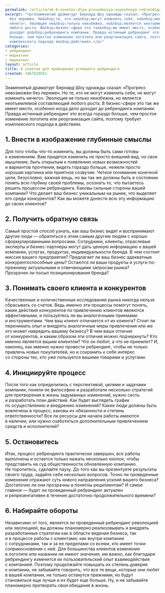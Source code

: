 ```yaml
---
permalink: /article/u6-6-sovetov-dlya-provedeniya-uspeshnogo-rebrendiga
excerpt: "<p>Знаменитый драматург Бернард Шоу однажды сказал: «Прогресс невозможен
  без перемен. Но&nbsp;те, кто не&nbsp;могут изменить себя, не&nbsp;могут изменить
  ничего». Эволюция не&nbsp;только неизбежна, но&nbsp;является неотъемлемой составляющей
  любого роста. В&nbsp;бизнес-сфере это так&nbsp;же имеет место, особенно когда дело
  доходит до&nbsp;ребрендинга компании. Правда истинный ребрендинг это всегда гораздо
  больше, чем простое изменение логотипа или реорганизация сайта, поэтому требует
  комплексного подхода в&nbsp;действиях.</p>"
categories:
- ребрендинг
- маркетинг
- маркетинг
layout: article
title: 6 советов для проведения успешного ребрендига
created: 1467029561
---
```

<p>Знаменитый драматург Бернард Шоу однажды сказал: «Прогресс невозможен без перемен. Но&nbsp;те, кто не&nbsp;могут изменить себя, не&nbsp;могут изменить ничего». Эволюция не&nbsp;только неизбежна, но&nbsp;является неотъемлемой составляющей любого роста. В&nbsp;бизнес-сфере это так&nbsp;же имеет место, особенно когда дело доходит до&nbsp;ребрендинга компании. Правда истинный ребрендинг это всегда гораздо больше, чем простое изменение логотипа или реорганизация сайта, поэтому требует комплексного подхода в&nbsp;действиях.</p>
<h2>1. Внести в&nbsp;изображение глубинные смыслы</h2>
<p>Для того чтобы что-то изменить, вы&nbsp;должны быть сами готовы к&nbsp;изменениям. Вам придется изменить не&nbsp;просто внешний вид, но&nbsp;свое мышление, быть открытым к&nbsp;появлению новых возможностей и&nbsp;вариантов прочтения, видеть гораздо больше, нежели просто хорошая картинка или приятное созвучие. Четкое понимание конечной цели, безусловно, важная вещь, но&nbsp;вы&nbsp;так&nbsp;же должны быть в&nbsp;состоянии понять всю глубину своей проблемы, осознать&nbsp;то, что пытаетесь решить процессом ребрендинга. Каковы сильные стороны вашей компании? Что делает ваш бизнес уникальным на&nbsp;рынке, что выделяет его среди конкурентов? Как вы&nbsp;можете донести всю эту информацию до&nbsp;своих клиентов? </p>
<h2>2. Получить обратную связь</h2>
<p>Самый простой способ узнать, как ваш бизнес видят и&nbsp;воспринимают другие люди&nbsp;— обратиться к&nbsp;этим самым другим людям с&nbsp;хорошо сформулированными вопросами. Сотрудники, клиенты, отраслевые эксперты и&nbsp;бизнес-партнеры могут дать ценную информацию о&nbsp;вашей компании, услугах, продуктах, индивидуальности бренда. В&nbsp;чем состоит миссия вашего предприятия? Предлагает&nbsp;ли ваш бизнес адекватные конкурентоспособные цены? Остаются&nbsp;ли ваши продукты и&nbsp;услуги по-прежнему актуальными и&nbsp;отвечающими запросам рынка? Прозрачен&nbsp;ли посыл позиционирования бренда?</p>
<h2>3. Понимать своего клиента и&nbsp;конкурентов</h2>
<p>Качественные и&nbsp;количественные исследования рынка никогда нельзя сбрасывать со&nbsp;счетов. Ведь именно эти процессы помогут понять, какие действия конкурентов по&nbsp;привлечению клиентов являются эффективными, и&nbsp;пользуетесь&nbsp;ли вы&nbsp;аналогичными приемами и&nbsp;инструментами. Чем ваш клиент отличается от&nbsp;их&nbsp;клиента? Стоит&nbsp;ли перенимать опыт и&nbsp;внедрять аналогичные меры привлечения или&nbsp;же это может навредить вашему бизнесу? В&nbsp;чем ваши отличия от&nbsp;конкурентов, и&nbsp;каким образом эти отличия можно подчеркнуть? Кто именно является вашим клиентом? Что он&nbsp;любит, а&nbsp;что не&nbsp;приемлет? И, наконец, как именно нужно провести ребрендинг, чтобы не&nbsp;только привлечь новых покупателей, но&nbsp;и&nbsp;сохранить к&nbsp;себе интерес со&nbsp;стороны тех, кто уже пользуется вашими товарами и&nbsp;услугами. </p>
<h2>4. Инициируйте процесс</h2>
<p>После того как определились с&nbsp;перспективой, целями и&nbsp;задачами компании, поняли ее&nbsp;философию и&nbsp;разработали несколько стратегий для претворения в&nbsp;жизнь задуманных изменений, нужно сесть и&nbsp;разработать план действий. Как будет выглядеть график по&nbsp;осуществлению и&nbsp;внедрению изменений? Какие люди должны быть вовлечены в&nbsp;процесс, каковы их&nbsp;обязанности и&nbsp;степень ответственности? Все&nbsp;ли ресурсы для начала работы имеются в&nbsp;наличии, или нужно озаботиться дополнительным привлечением средств и&nbsp;исполнителей?</p>
<h2>5. Остановитесь</h2>
<p>Итак, процесс ребрендинга практически завершен, все работы выполнены и&nbsp;остается только нажать несколько кнопок, чтобы представить на&nbsp;суд общественности обновленную компанию. Не&nbsp;торопитесь, сделайте паузу. До&nbsp;того как вы&nbsp;презентуете результаты своего труда, задайте себе несколько вопросов. Точно&nbsp;ли проведенные изменения отражают суть нового направления усилий вашего бизнеса? Достаточно&nbsp;ли они прозрачны и&nbsp;понятны реципиентам? И&nbsp;самое главное&nbsp;— будет&nbsp;ли проведенный ребрендинг актуален и&nbsp;репрезентативен в&nbsp;течение достаточно продолжительного времени?</p>
<h2>6. Набирайте обороты</h2>
<p>Независимо от&nbsp;того, является&nbsp;ли проведенный ребрендинг революцией или эволюцией, вы&nbsp;должны планомерно реализовывать и&nbsp;внедрять разработанные стратегии как в&nbsp;области ведения бизнеса, так и&nbsp;в&nbsp;процессе работы с&nbsp;клиентами; как внутри компании с&nbsp;сотрудниками, так и&nbsp;за&nbsp;ее&nbsp;пределами со&nbsp;всеми, кто имеет точки соприкосновения с&nbsp;ней. Для большинства клиентов изменения в&nbsp;логотипе или названии не&nbsp;имеют значения, им&nbsp;важно, как благодаря ребрендингу изменится их&nbsp;пользовательский опыт взаимодействия с&nbsp;компанией. Поэтому продолжайте повышать их&nbsp;степень доверия к&nbsp;компании, не&nbsp;забывайте говорить, что все те&nbsp;вещи, которые они любят в&nbsp;вашей компании, не&nbsp;только останутся прежними, но&nbsp;будут становиться еще лучше и&nbsp;их&nbsp;будет еще больше. Ну, и&nbsp;не&nbsp;забывайте планомерно претворять свои обещания в&nbsp;жизнь.</p>
